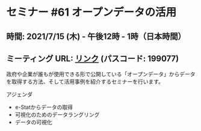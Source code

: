 # セミナー #61 オープンデータの活用

## 時間: 2021/7/15 (木) - 午後12時 - 1時（日本時間）

## ミーティング URL: [リンク](https://us02web.zoom.us/j/89552871971?pwd=QU9nVkE4ZmRkT3ZXL3VxUFR6SzRzUT09) (パスコード: 199077)


政府や企業が誰もが使用できる形で公開している「オープンデータ」からデータを取得する方法、そして活用事例を紹介するセミナーを行います。

アジェンダ

* e-Statからデータの取得
* 可視化のためのデータラングリング
* データの可視化
